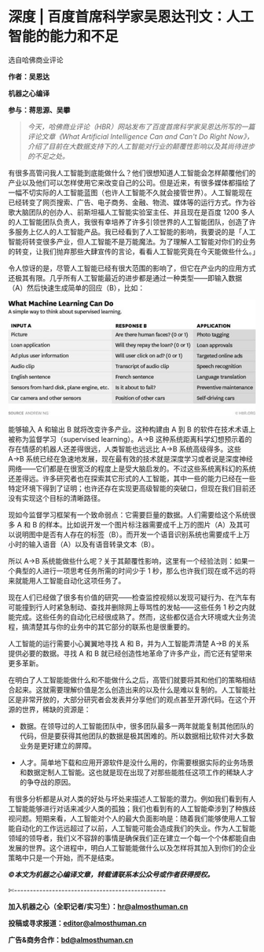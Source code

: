 # 深度 | 百度首席科学家吴恩达刊文：人工智能的能力和不足

选自哈佛商业评论

**作者：吴恩达**

**机器之心编译**

**参与：蒋思源、吴攀**

> *今天，哈佛商业评论（HBR）网站发布了百度首席科学家吴恩达所写的一篇评论文章《What Artificial Intelligence Can and Can't Do Right Now》，介绍了目前在大数据支持下的人工智能对行业的颠覆性影响以及其尚待进步的不足之处。*

有很多高管问我人工智能到底能做什么？他们很想知道人工智能会怎样颠覆他们的产业以及他们可以怎样使用它来改变自己的公司。但是近来，有很多媒体都描绘了一幅不切实际的人工智能蓝图（也许人工智能不久就会接管世界）。人工智能现在已经转变了网页搜索、广告、电子商务、金融、物流、媒体等的运行方式。作为谷歌大脑团队的创办人、前斯坦福人工智能实验室主任、并且现在是百度 1200 多人的人工智能团队负责人，我很有幸培养了许多引领世界的人工智能团队，创造了许多服务上亿人的人工智能产品。我已经看到了人工智能的影响，我要说的是「人工智能将转变很多产业，但人工智能不是万能魔法。为了理解人工智能对你们的业务的转变，让我们抛弃那些大肆宣传的言论，看看人工智能究竟在今天能做些什么。」

令人惊讶的是，尽管人工智能已经有很大范围的影响了，但它在产业内的应用方式还极其有限。几乎所有人工智能最近的进步都是通过一种类型——即输入数据（A）然后快速生成简单的回应（B），比如：

![](img/7e7306fac5eb4c2d69d67712d7062fb7.jpg) 

能够输入 A 和输出 B 就将改变许多产业。这种构建由 A 到 B 的软件在技术术语上被称为监督学习（supervised learning）。A→B 这种系统距离科学幻想预示着的存在情感的机器人还差得很远，人类智能也远远比 A→B 系统高级得多。这些 A→B 系统已经在急速地发展，现在最有效的技术就是深度学习或者说是深度神经网络——它们都是在很宽泛的程度上是受大脑启发的。不过这些系统离科幻的系统还差得远。许多研究者也在探索其它形式的人工智能，其中一些的能力已经在一些特定环境下得到了证明；也许还存在实现更高级智能的突破口，但现在我们目前还没有实现这个目标的清晰路径。

现如今监督学习框架有一个致命弱点：它需要巨量的数据。人们需要给这个系统很多 A 和 B 的样本。比如说开发一个图片标注器需要成千上万的图片（A）及其可以说明图中是否有人存在的标签（B）。而开发一个语音识别系统也需要成千上万小时的输入语音（A）以及有语音转录文本（B）。

所以 A→B 系统能做些什么呢？关于其颠覆性影响，这里有一个经验法则：如果一个典型的人进行一项思考任务所需的时间少于 1 秒，那么也许我们现在或不远的将来就能用人工智能自动化这项任务了。

现在人们已经做了很多有价值的研究——检查监控视频以发现可疑行为、在汽车有可能撞到行人时紧急制动、查找并删除网上辱骂性的发帖——这些任务 1 秒之内就能完成。这些任务的自动化已经很成熟了。然而，这些都仅适合大环境或大业务流程，搞清楚其与你的业务中的其它部分的联系也是很重要的。

人工智能的运行需要小心翼翼地寻找 A 和 B，并为人工智能弄清楚 A→B 的关系提供必要的数据。寻找 A 和 B 就已经创造性地革命了许多产业，而它还有望带来更多革新。

在明白了人工智能能做什么和不能做什么之后，高管们就要将其和他们的策略相结合起来。这就需要理解价值是怎么创造出来的以及什么是难以复制的。人工智能社区是非常开放的，大部分研究者会发表并分享他们的观点甚至开源代码。在这个开源的世界，稀缺的资源是：

*   数据。在领导过的人工智能团队中，很多团队最多一两年就能复制其他团队的代码，但是要获得其他团队的数据是极其困难的。所以数据相比软件对大多数业务是更好建立的屏障。

*   人才。简单地下载和应用开源软件是没什么用的，你需要根据实际的业务场景和数据定制人工智能。这也就是现在出现了对那些能胜任这项工作的稀缺人才的争夺战的原因。

有很多分析都是从对人类的好处与坏处来描述人工智能的潜力。例如我们看到有人工智能能够进行对话来减少人类的孤独；我们也看到有的人工智能牵涉到了种族歧视问题。短期来看，人工智能对个人的最大负面影响是：随着我们能够使用人工智能自动化的工作远远超过了以前，人工智能可能会造成我们的失业。作为人工智能领域的领导者，我们义不容辞的事情是确保我们正在建立一个每一个个体都能自由发展的世界。这个进程中，明白人工智能能做什么以及怎样将其加入到你们的企业策略中只是一个开始，而不是结束。

******©本文为机器之心编译文章，***转载请联系本公众号或作者获得授权******。***

✄------------------------------------------------

**加入机器之心（全职记者/实习生）：hr@almosthuman.cn**

**投稿或寻求报道：editor@almosthuman.cn**

**广告&商务合作：bd@almosthuman.cn**